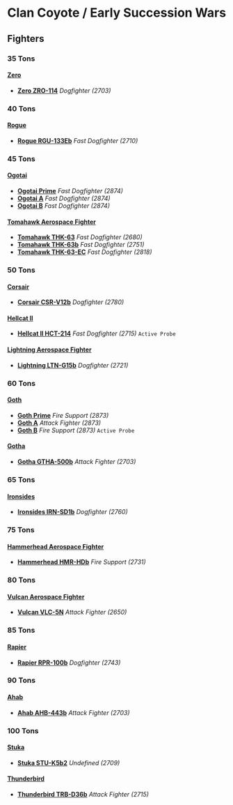 # Clan Coyote / Early Succession Wars 

## Fighters 

### 35 Tons 

#### [Zero](../../../units/zero.md) 

- [**Zero ZRO-114**](../../../units/zero/zero_zro-114.md) *Dogfighter (2703)* 

### 40 Tons 

#### [Rogue](../../../units/rogue.md) 

- [**Rogue RGU-133Eb**](../../../units/rogue/rogue_rgu-133eb.md) *Fast Dogfighter (2710)* 

### 45 Tons 

#### [Ogotai](../../../units/ogotai.md) 

- [**Ogotai Prime**](../../../units/ogotai/ogotai_prime.md) *Fast Dogfighter (2874)* 
- [**Ogotai A**](../../../units/ogotai/ogotai_a.md) *Fast Dogfighter (2874)* 
- [**Ogotai B**](../../../units/ogotai/ogotai_b.md) *Fast Dogfighter (2874)* 

#### [Tomahawk Aerospace Fighter](../../../units/tomahawk_aerospace_fighter.md) 

- [**Tomahawk THK-63**](../../../units/tomahawk_aerospace_fighter/tomahawk_thk-63.md) *Fast Dogfighter (2680)* 
- [**Tomahawk THK-63b**](../../../units/tomahawk_aerospace_fighter/tomahawk_thk-63b.md) *Fast Dogfighter (2751)* 
- [**Tomahawk THK-63-EC**](../../../units/tomahawk_aerospace_fighter/tomahawk_thk-63-ec.md) *Fast Dogfighter (2818)* 

### 50 Tons 

#### [Corsair](../../../units/corsair.md) 

- [**Corsair CSR-V12b**](../../../units/corsair/corsair_csr-v12b.md) *Dogfighter (2780)* 

#### [Hellcat II](../../../units/hellcat_ii.md) 

- [**Hellcat II HCT-214**](../../../units/hellcat_ii/hellcat_ii_hct-214.md) *Fast Dogfighter (2715)* `Active Probe` 

#### [Lightning Aerospace Fighter](../../../units/lightning_aerospace_fighter.md) 

- [**Lightning LTN-G15b**](../../../units/lightning_aerospace_fighter/lightning_ltn-g15b.md) *Dogfighter (2721)* 

### 60 Tons 

#### [Goth](../../../units/goth.md) 

- [**Goth Prime**](../../../units/goth/goth_prime.md) *Fire Support (2873)* 
- [**Goth A**](../../../units/goth/goth_a.md) *Attack Fighter (2873)* 
- [**Goth B**](../../../units/goth/goth_b.md) *Fire Support (2873)* `Active Probe` 

#### [Gotha](../../../units/gotha.md) 

- [**Gotha GTHA-500b**](../../../units/gotha/gotha_gtha-500b.md) *Attack Fighter (2703)* 

### 65 Tons 

#### [Ironsides](../../../units/ironsides.md) 

- [**Ironsides IRN-SD1b**](../../../units/ironsides/ironsides_irn-sd1b.md) *Dogfighter (2760)* 

### 75 Tons 

#### [Hammerhead Aerospace Fighter](../../../units/hammerhead_aerospace_fighter.md) 

- [**Hammerhead HMR-HDb**](../../../units/hammerhead_aerospace_fighter/hammerhead_hmr-hdb.md) *Fire Support (2731)* 

### 80 Tons 

#### [Vulcan Aerospace Fighter](../../../units/vulcan_aerospace_fighter.md) 

- [**Vulcan VLC-5N**](../../../units/vulcan_aerospace_fighter/vulcan_vlc-5n.md) *Attack Fighter (2650)* 

### 85 Tons 

#### [Rapier](../../../units/rapier.md) 

- [**Rapier RPR-100b**](../../../units/rapier/rapier_rpr-100b.md) *Dogfighter (2743)* 

### 90 Tons 

#### [Ahab](../../../units/ahab.md) 

- [**Ahab AHB-443b**](../../../units/ahab/ahab_ahb-443b.md) *Attack Fighter (2703)* 

### 100 Tons 

#### [Stuka](../../../units/stuka.md) 

- [**Stuka STU-K5b2**](../../../units/stuka/stuka_stu-k5b2.md) *Undefined (2709)* 

#### [Thunderbird](../../../units/thunderbird.md) 

- [**Thunderbird TRB-D36b**](../../../units/thunderbird/thunderbird_trb-d36b.md) *Attack Fighter (2715)* 

